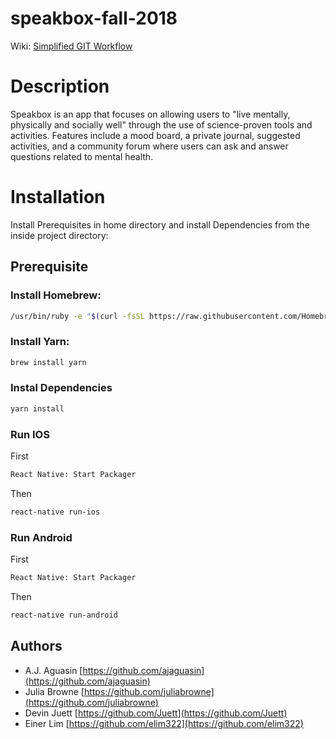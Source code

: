 # speakbox-fall-2018

Wiki: [Simplified GIT Workflow](https://github.com/redacademy/speakbox-fall-2018/wiki/Simplified-GIT-Workflow)

# Description

Speakbox is an app that focuses on allowing users to "live mentally, physically and socially well" through the use of science-proven tools and activities. Features include a mood board, a private journal, suggested activities, and a community forum where users can ask and answer questions related to mental health.

# Installation

Install Prerequisites in home directory and install Dependencies from the inside project directory:

## Prerequisite

### Install Homebrew:

```bash
/usr/bin/ruby -e "$(curl -fsSL https://raw.githubusercontent.com/Homebrew/install/master/install)"
```

### Install Yarn:

```bash
brew install yarn
```

### Instal Dependencies

```bash
yarn install
```

### Run IOS

First

```bash
React Native: Start Packager
```

Then

```bash
react-native run-ios
```

### Run Android

First

```bash
React Native: Start Packager
```

Then

```bash
react-native run-android
```

## Authors

- A.J. Aguasin [https://github.com/ajaguasin](https://github.com/ajaguasin)
- Julia Browne [https://github.com/juliabrowne](https://github.com/juliabrowne)
- Devin Juett [https://github.com/Juett](https://github.com/Juett)
- Einer Lim [https://github.com/elim322](https://github.com/elim322)
